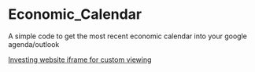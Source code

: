 # Economic_Calendar
A simple code to get the most recent economic calendar into your google agenda/outlook



[Investing website iframe for custom viewing](https://sslecal2.investing.com/?columns=exc_flags,exc_currency,exc_importance,exc_actual,exc_forecast,exc_previous&features=datepicker,timezone&countries=110,17,29,25,32,6,37,26,5,22,39,14,48,10,35,7,43,38,4,36,12,72&calType=week&timeZone=12&lang=12)

